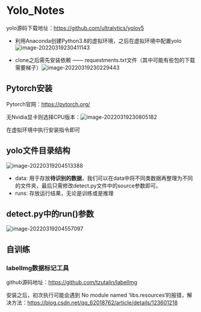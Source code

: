 # Yolo_Notes

yolo源码下载地址：https://github.com/ultralytics/yolov5

* 利用Anaconda创建Python3.8的虚拟环境，之后在虚拟环境中配置yolo![image-20220319230411143](C:\Users\27410\AppData\Roaming\Typora\typora-user-images\image-20220319230411143.png)

* clone之后需先安装依赖 —— requestments.txt文件（其中可能有些包的下载需要梯子）![image-20220319230229443](https://github.com/Geek3600/Pictures/blob/main/image-20220319230411143.png)

## Pytorch安装

Pytorch官网：https://pytorch.org/

无Nvidia显卡则选择CPU版本：![image-20220319230805182](https://github.com/Geek3600/Pictures/blob/main/image-20220319230805182.png)

在虚拟环境中执行安装指令即可

## yolo文件目录结构   

![image-20220319204513388](https://github.com/Geek3600/Pictures/blob/main/image-20220319204513388.png)

* data: 用于存放**待识别的数据**，我们可以在data中将不同类数据再整理为不同的文件夹，最后只需修改detect.py文件中的source参数即可。
* runs: 存放运行结果，无论是训练或是推理

## detect.py中的run()参数

![image-20220319204557097](https://github.com/Geek3600/Pictures/blob/main/image-20220319204557097.png)

## 自训练

### labelImg数据标记工具

github源码地址：https://github.com/tzutalin/labelImg

安装之后，初次执行可能会遇到 No module named ‘libs.resources‘的报错，解决方法：https://blog.csdn.net/qq_62018762/article/details/123601218


